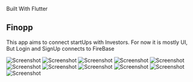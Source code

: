 

Built With Flutter

## Finopp

This app aims to connect startUps with Investors.
For now it is mostly UI, But Login and SignUp connects to FireBase

![Screenshot](assets/images/screen_pics/login_screen.png)
![Screenshot](assets/images/screen_pics/signup_screen.png)
![Screenshot](assets/images/screen_pics/signup_basic_info.png)
![Screenshot](assets/images/screen_pics/signup_location.png)
![Screenshot](assets/images/screen_pics/signup_profile_photo.png)
![Screenshot](assets/images/screen_pics/navigation.png)
![Screenshot](assets/images/screen_pics/startup_feed.png)
![Screenshot](assets/images/screen_pics/investor_feed.png)
![Screenshot](assets/images/screen_pics/chats.png)
![Screenshot](assets/images/screen_pics/investor_profile.png)
![Screenshot](assets/images/screen_pics/messaging.png)